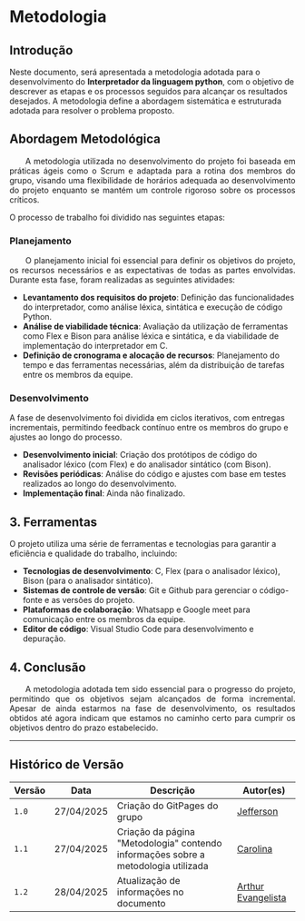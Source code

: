 # Metodologia 

## Introdução

Neste documento, será apresentada a metodologia adotada para o desenvolvimento do **Interpretador da linguagem python**, com o objetivo de descrever as etapas e os processos seguidos para alcançar os resultados desejados. A metodologia define a abordagem sistemática e estruturada adotada para resolver o problema proposto.


##  Abordagem Metodológica

<p align="justify"> &emsp;&emsp;A metodologia utilizada no desenvolvimento do projeto foi baseada em práticas ágeis como o Scrum e adaptada para a rotina dos membros do grupo, visando uma flexibilidade de horários adequada ao desenvolvimento do projeto enquanto se mantém um controle rigoroso sobre os processos críticos.</p>

O processo de trabalho foi dividido nas seguintes etapas:

### Planejamento

<p align="justify"> &emsp;&emsp;O planejamento inicial foi essencial para definir os objetivos do projeto, os recursos necessários e as expectativas de todas as partes envolvidas. Durante esta fase, foram realizadas as seguintes atividades:</p>

- **Levantamento dos requisitos do projeto**: Definição das funcionalidades do interpretador, como análise léxica, sintática e execução de código Python.
- **Análise de viabilidade técnica**: Avaliação da utilização de ferramentas como Flex e Bison para análise léxica e sintática, e da viabilidade de implementação do interpretador em C.
- **Definição de cronograma e alocação de recursos**: Planejamento do tempo e das ferramentas necessárias, além da distribuição de tarefas entre os membros da equipe.

### Desenvolvimento

A fase de desenvolvimento foi dividida em ciclos iterativos, com entregas incrementais, permitindo feedback contínuo entre os membros do grupo e ajustes ao longo do processo.

- **Desenvolvimento inicial**: Criação dos protótipos de código do analisador léxico (com Flex) e do analisador sintático (com Bison).
- **Revisões periódicas**: Análise do código e ajustes com base em testes realizados ao longo do desenvolvimento.
- **Implementação final**: Ainda não finalizado.

## 3. Ferramentas
O projeto utiliza uma série de ferramentas e tecnologias para garantir a eficiência e qualidade do trabalho, incluindo:

- **Tecnologias de desenvolvimento**: C, Flex (para o analisador léxico), Bison (para o analisador sintático).
- **Sistemas de controle de versão**: Git e Github para gerenciar o código-fonte e as versões do projeto.
- **Plataformas de colaboração**: Whatsapp e Google meet para comunicação entre os membros da equipe.
- **Editor de código**: Visual Studio Code para desenvolvimento e depuração.

## 4. Conclusão

<p align="justify"> &emsp;&emsp;A metodologia adotada tem sido essencial para o progresso do projeto, permitindo que os objetivos sejam alcançados de forma incremental. Apesar de ainda estarmos na fase de desenvolvimento, os resultados obtidos até agora indicam que estamos no caminho certo para cumprir os objetivos dentro do prazo estabelecido.</p>

---

## Histórico de Versão

| Versão | Data          | Descrição                          | Autor(es)     |
| ------ | ------------- | ---------------------------------- | ------------- |
| `1.0`  |  27/04/2025 |  Criação do GitPages do grupo | [Jefferson](https://github.com/Frans6) |
| `1.1`  |  27/04/2025 |  Criação da página "Metodologia" contendo informações sobre a metodologia utilizada | [Carolina](https://github.com/CarolinaBarb) |
| `1.2`  |  28/04/2025 |  Atualização de informações no documento | [Arthur Evangelista](https://github.com/arthurevg) |